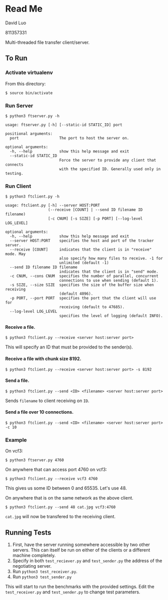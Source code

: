 # Read Me

David Luo

811357331

Multi-threaded file transfer client/server.

## To Run

### Activate virtualenv

From this directory:

```
$ source bin/activate
```

### Run Server

```
$ python3 ftserver.py -h
```
```
usage: ftserver.py [-h] [--static-id STATIC_ID] port

positional arguments:
  port                  The port to host the server on.

optional arguments:
  -h, --help            show this help message and exit
  --static-id STATIC_ID
                        Force the server to provide any client that connects
                        with the specified ID. Generally used only in testing.
```

### Run Client

```
$ python3 ftclient.py -h
```
```
usage: ftclient.py [-h] --server HOST:PORT
                   (--receive [COUNT] | --send ID filename ID filename)
                   [-c CNUM] [-s SIZE] [-p PORT] [--log-level LOG_LEVEL]

optional arguments:
  -h, --help            show this help message and exit
  --server HOST:PORT    specifies the host and port of the tracker server.
  --receive [COUNT]     indicates that the client is in "receive" mode. May
                        also specify how many files to receive. -1 for
                        unlimited (default -1)
  --send ID filename ID filename
                        indicates that the client is in "send" mode.
  -c CNUM, --cons CNUM  specifies the number of parallel, concurrent
                        connections to use when sending (default 1).
  -s SIZE, --size SIZE  specifies the size of the buffer size when receiving
                        (default 4096).
  -p PORT, --port PORT  specifies the port that the client will use for
                        receiving (default to 47685).
  --log-level LOG_LEVEL
                        specifies the level of logging (default INFO).
```

#### Receive a file.

```
$ python3 ftclient.py --receive <server host:server port>
```

This will specify an ID that must be provided to the sender(s).

#### Receive a file with chunk size 8192.

```
$ python3 ftclient.py --receive <server host:server port> -s 8192
```

#### Send a file.

```
$ python3 ftclient.py --send <ID> <filename> <server host:server port>
```

Sends `filename` to client receiving on `ID`.

#### Send a file over 10 connections.

```
$ python3 ftclient.py --send <ID> <filename> <server host:server port> -c 10
```

### Example

On vcf3:

```
$ python3 ftserver.py 4760
```

On anywhere that can access port 4760 on vcf3:

```
$ python3 ftclient.py --receive vcf3 4760
```
This gives us some ID between 0 and 65535. Let's use 48.

On anywhere that is on the same network as the above client.

```
$ python3 ftclient.py --send 48 cat.jpg vcf3:4760
```

`cat.jpg` will now be transfered to the receiving client.

## Running Tests

1. First, have the server running somewhere accessible by two other servers.
   This can itself be run on either of the clients or a different machine completely.
2. Specify in both `test_reciever.py` and `test_sender.py` the address of the negotiating server.
3. Run `python3 test_receiver.py`.
4. Run `python3 test_sender.py`

This will start to run the benchmarks with the provided settings. Edit the
`test_receiver.py` and `test_sender.py` to change test parameters.

